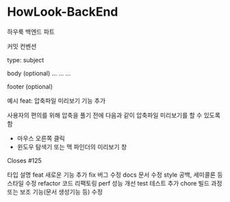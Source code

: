 # HowLook-BackEnd
하우룩 백엔드 파트


커밋 컨벤션

type: subject

body (optional)
...
...
...

footer (optional)


예시
feat: 압축파일 미리보기 기능 추가

사용자의 편의를 위해 압축을 풀기 전에
다음과 같이 압축파일 미리보기를 할 수 있도록 함
 - 마우스 오른쪽 클릭
 - 윈도우 탐색기 또는 맥 파인더의 미리보기 창

Closes #125


타입	설명
feat	새로운 기능 추가
fix	버그 수정
docs	문서 수정
style	공백, 세미콜론 등 스타일 수정
refactor	코드 리팩토링
perf	성능 개선
test	테스트 추가
chore	빌드 과정 또는 보조 기능(문서 생성기능 등) 수정
